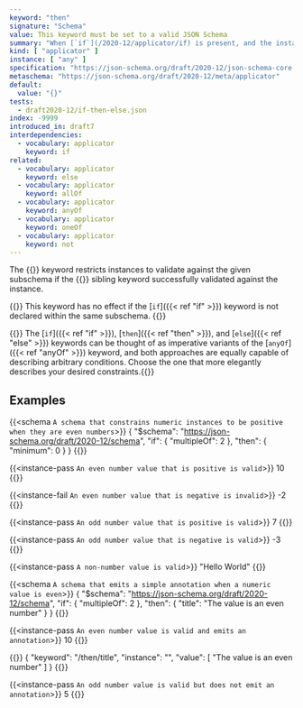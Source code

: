 ```yaml
---
keyword: "then"
signature: "Schema"
value: This keyword must be set to a valid JSON Schema
summary: "When [`if`](/2020-12/applicator/if) is present, and the instance successfully validates against its subschema, then validation succeeds against this keyword if the instance also successfully validates against this keyword's subschema."
kind: [ "applicator" ]
instance: [ "any" ]
specification: "https://json-schema.org/draft/2020-12/json-schema-core.html#section-10.2.2.2"
metaschema: "https://json-schema.org/draft/2020-12/meta/applicator"
default:
  value: "{}"
tests:
  - draft2020-12/if-then-else.json
index: -9999
introduced_in: draft7
interdependencies:
  - vocabulary: applicator
    keyword: if
related:
  - vocabulary: applicator
    keyword: else
  - vocabulary: applicator
    keyword: allOf
  - vocabulary: applicator
    keyword: anyOf
  - vocabulary: applicator
    keyword: oneOf
  - vocabulary: applicator
    keyword: not
---
```


The {{<link keyword="then" vocabulary="applicator">}} keyword restricts
instances to validate against the given subschema if the {{<link keyword="if"
vocabulary="applicator">}} sibling keyword successfully validated against the
instance.

{{<common-pitfall>}} This keyword has no effect if the [`if`]({{< ref "if" >}})
keyword is not declared within the same subschema.  {{</common-pitfall>}}

{{<learning-more>}} The [`if`]({{< ref "if" >}}), [`then`]({{< ref "then" >}}),
and [`else`]({{< ref "else" >}}) keywords can be thought of as imperative
variants of the [`anyOf`]({{< ref "anyOf" >}}) keyword, and both approaches are
equally capable of describing arbitrary conditions. Choose the one that more
elegantly describes your desired constraints.{{</learning-more>}}

## Examples

{{<schema `A schema that constrains numeric instances to be positive when they are even numbers`>}}
{
  "$schema": "https://json-schema.org/draft/2020-12/schema",
  "if": { "multipleOf": 2 },
  "then": { "minimum": 0 }
}
{{</schema>}}

{{<instance-pass `An even number value that is positive is valid`>}}
10
{{</instance-pass>}}

{{<instance-fail `An even number value that is negative is invalid`>}}
-2
{{</instance-fail>}}

{{<instance-pass `An odd number value that is positive is valid`>}}
7
{{</instance-pass>}}

{{<instance-pass `An odd number value that is negative is valid`>}}
-3
{{</instance-pass>}}

{{<instance-pass `A non-number value is valid`>}}
"Hello World"
{{</instance-pass>}}

{{<schema `A schema that emits a simple annotation when a numeric value is even`>}}
{
  "$schema": "https://json-schema.org/draft/2020-12/schema",
  "if": { "multipleOf": 2 },
  "then": { "title": "The value is an even number" }
}
{{</schema>}}

{{<instance-pass `An even number value is valid and emits an annotation`>}}
10
{{</instance-pass>}}

{{<instance-annotation>}}
{ "keyword": "/then/title", "instance": "", "value": [ "The value is an even number" ] }
{{</instance-annotation>}}

{{<instance-pass `An odd number value is valid but does not emit an annotation`>}}
5
{{</instance-pass>}}
